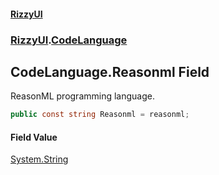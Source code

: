 #### [RizzyUI](index 'index')
### [RizzyUI](RizzyUI 'RizzyUI').[CodeLanguage](RizzyUI.CodeLanguage 'RizzyUI.CodeLanguage')

## CodeLanguage.Reasonml Field

ReasonML programming language.

```csharp
public const string Reasonml = reasonml;
```

#### Field Value
[System.String](https://docs.microsoft.com/en-us/dotnet/api/System.String 'System.String')